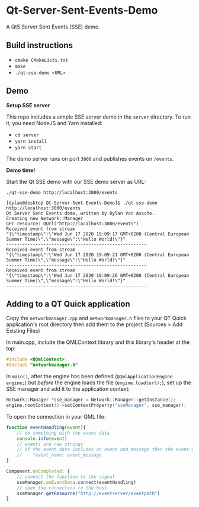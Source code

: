 # Qt-Server-Sent-Events-Demo

A Qt5 Server Sent Events (SSE) demo.

## Build instructions

- `cmake CMakeLists.txt`
- `make`
- `./qt-sse-demo <URL>`

## Demo

**Setup SSE server**

This repo includes a simple SSE server demo in the `server` directory.
To run it, you need NodeJS and Yarn installed:

- `cd server`
- `yarn install`
- `yarn start`

The demo server runs on port `3000` and publishes events on `/events`.

**Demo time!**

Start the Qt SSE demo with our SSE demo server as URL:

`./qt-sse-demo http://localhost:3000/events`

```
[dylan@desktop Qt-Server-Sent-Events-Demo]$ ./qt-sse-demo http://localhost:3000/events
Qt Server Sent Events demo, written by Dylan Van Assche.
Creating new Network::Manager
GET resource: QUrl("http://localhost:3000/events")
Received event from stream
"{\"timestamp\":\"Wed Jun 17 2020 19:09:17 GMT+0200 (Central European Summer Time)\",\"message\":\"Hello World!\"}"
-----------------------------------------------------
Received event from stream
"{\"timestamp\":\"Wed Jun 17 2020 19:09:21 GMT+0200 (Central European Summer Time)\",\"message\":\"Hello World!\"}"
-----------------------------------------------------
Received event from stream
"{\"timestamp\":\"Wed Jun 17 2020 19:09:26 GMT+0200 (Central European Summer Time)\",\"message\":\"Hello World!\"}"
-----------------------------------------------------
```

## Adding to a QT Quick application
Copy the `networkmanager.cpp` and `networkmanager.h` files to your QT Quick application's root directory then add them to the project (Sources > Add Existing Files)

In main.cpp, include the QMLContext library and this library's header at the top:
```cpp
#include <QQmlContext>
#include "networkmanager.h"
```

In `main()`, after the engine has been defined (`QQmlApplicationEngine engine;`) but _before_ the engine loads the file (`engine.load(url);`), set up the SSE manager and add it to the application context:
```cpp
Network::Manager *sse_manager = Network::Manager::getInstance();
engine.rootContext()->setContextProperty("sseManager", sse_manager);
```

To open the connection in your QML file:
```js
function eventHandling(event){
    // do something with the event data
    console.info(event)
    // events are raw strings
    // if the event data includes an event and message then the event will be formatted as:
    //    "event_name: event_message
}

Component.onCompleted: {
    // connect the function to the signal
    sseManager.onEventData.connect(eventHandling)
    // open the connection to the host
    sseManager.getResource("http://eventserver/eventpath")
}
```
